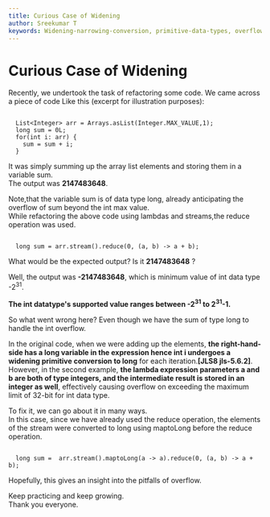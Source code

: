 ```yaml
---
title: Curious Case of Widening
author: Sreekumar T
keywords: Widening-narrowing-conversion, primitive-data-types, overflow, java, streams, long, integer
---
```


# Curious Case of Widening

Recently, we undertook the task of refactoring some code. We came across a piece of code Like this (excerpt for illustration purposes):

```

  List<Integer> arr = Arrays.asList(Integer.MAX_VALUE,1);  
  long sum = 0L;  
  for(int i: arr) {  
    sum = sum + i;  
  }  

```


It was simply summing up the array list elements and storing them in a variable sum.  
The output was **2147483648**.  

Note,that the variable sum is of data type long, already anticipating the overflow of sum beyond the int max value.  
While refactoring the above code using lambdas and streams,the reduce operation was used.  


```

  long sum = arr.stream().reduce(0, (a, b) -> a + b);

```


What would be the expected output? Is it **2147483648** ?  

Well, the output was **-2147483648**, which is minimum value of int data type -2<sup>31</sup>.  

**The int datatype's supported value ranges between -2<sup>31</sup> to 2<sup>31</sup>-1.**  

So what went wrong here? Even though we have the sum of type long to handle the int overflow.  


In the original code, when we were adding up the elements, **the right-hand-side has a long variable in the expression hence int i undergoes a widening primitive conversion to long** for each iteration.**[JLS8 jls-5.6.2]**.  
However, in the second example, **the lambda expression parameters a and b are both of type integers, and the intermediate result is stored in an integer as well**, effectively causing overflow on exceeding the maximum limit of 32-bit for int data type.  


To fix it, we can go about it in many ways.  
In this case, since we have already used the reduce operation, the elements of the stream were converted to long using maptoLong before the reduce operation.  

```

  long sum =  arr.stream().maptoLong(a -> a).reduce(0, (a, b) -> a + b);

```  

Hopefully, this gives an insight into the pitfalls of overflow.  

Keep practicing and keep growing.  
Thank you everyone.  
